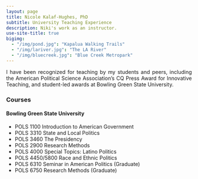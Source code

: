 ```yaml
---
layout: page
title: Nicole Kalaf-Hughes, PhD
subtitle: University Teaching Experience
description: Niki's work as an instructor.
use-site-title: true
bigimg:
  - "/img/pond.jpg": "Kapalua Walking Trails"
  - "/img/lariver.jpg": "The LA River"
  - "/img/bluecreek.jpg": "Blue Creek Metropark"
---
```


<p align="justify">I have been recognized for teaching by my students and peers, including the American Political Science Association’s CQ Press Award for Innovative Teaching, and student-led awards at Bowling Green State University. </p>


### Courses
#### Bowling Green State University
  * POLS 1100 Introduction to American Government
  * POLS 3310 State and Local Politics
  * POLS 3460 The Presidency
  * POLS 2900 Research Methods
  * POLS 4000 Special Topics: Latino Politics
  * POLS 4450/5800 Race and Ethnic Politics
  * POLS 6310 Seminar in American Politics (Graduate)
  * POLS 6750 Research Methods (Graduate)


  
<!--- ### Professional Development -- >
<!--- <p><img align="left" style="padding: 0 15px; width: 20%; height: 20%" src="https://www.joshuaboston.com/img/TandLcertificatebadge20192.jpg"></p> -->
<!--- <p style="margin-top: 10px;"> </p> -- >

<!--- During the 2019-2020 and 2020-2021 academic years, I completed the BGSU Teaching and Learning Certificate Program as part of the Center for Faculty Excellence. Across a series of professional development workshops, ranging in topic from inclusive pedagogy to active learning strategies, the program provided me and other faculty member with many <a href="https://www.bgsu.edu/center-for-faculty-excellence/get-certified/bgsu-teaching-and-learning-certificate-program.html" target="_blank">"opportunities [...] to explore current, innovative, and effective teaching strategies that support student success.''</a> -->




